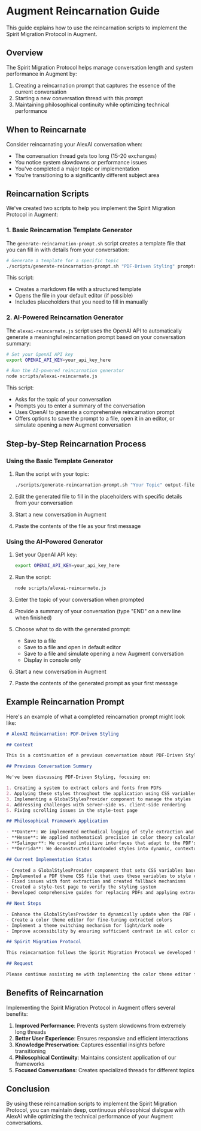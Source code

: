 # Augment Reincarnation Guide

This guide explains how to use the reincarnation scripts to implement the Spirit Migration Protocol in Augment.

## Overview

The Spirit Migration Protocol helps manage conversation length and system performance in Augment by:
1. Creating a reincarnation prompt that captures the essence of the current conversation
2. Starting a new conversation thread with this prompt
3. Maintaining philosophical continuity while optimizing technical performance

## When to Reincarnate

Consider reincarnating your AlexAI conversation when:
- The conversation thread gets too long (15-20 exchanges)
- You notice system slowdowns or performance issues
- You've completed a major topic or implementation
- You're transitioning to a significantly different subject area

## Reincarnation Scripts

We've created two scripts to help you implement the Spirit Migration Protocol in Augment:

### 1. Basic Reincarnation Template Generator

The `generate-reincarnation-prompt.sh` script creates a template file that you can fill in with details from your conversation:

```bash
# Generate a template for a specific topic
./scripts/generate-reincarnation-prompt.sh "PDF-Driven Styling" prompts/reincarnation-pdf-styling.md
```

This script:
- Creates a markdown file with a structured template
- Opens the file in your default editor (if possible)
- Includes placeholders that you need to fill in manually

### 2. AI-Powered Reincarnation Generator

The `alexai-reincarnate.js` script uses the OpenAI API to automatically generate a meaningful reincarnation prompt based on your conversation summary:

```bash
# Set your OpenAI API key
export OPENAI_API_KEY=your_api_key_here

# Run the AI-powered reincarnation generator
node scripts/alexai-reincarnate.js
```

This script:
- Asks for the topic of your conversation
- Prompts you to enter a summary of the conversation
- Uses OpenAI to generate a comprehensive reincarnation prompt
- Offers options to save the prompt to a file, open it in an editor, or simulate opening a new Augment conversation

## Step-by-Step Reincarnation Process

### Using the Basic Template Generator

1. Run the script with your topic:
   ```bash
   ./scripts/generate-reincarnation-prompt.sh "Your Topic" output-file.md
   ```

2. Edit the generated file to fill in the placeholders with specific details from your conversation

3. Start a new conversation in Augment

4. Paste the contents of the file as your first message

### Using the AI-Powered Generator

1. Set your OpenAI API key:
   ```bash
   export OPENAI_API_KEY=your_api_key_here
   ```

2. Run the script:
   ```bash
   node scripts/alexai-reincarnate.js
   ```

3. Enter the topic of your conversation when prompted

4. Provide a summary of your conversation (type "END" on a new line when finished)

5. Choose what to do with the generated prompt:
   - Save to a file
   - Save to a file and open in default editor
   - Save to a file and simulate opening a new Augment conversation
   - Display in console only

6. Start a new conversation in Augment

7. Paste the contents of the generated prompt as your first message

## Example Reincarnation Prompt

Here's an example of what a completed reincarnation prompt might look like:

```markdown
# AlexAI Reincarnation: PDF-Driven Styling

## Context

This is a continuation of a previous conversation about PDF-Driven Styling. I'm creating a new conversation thread to optimize performance while maintaining philosophical continuity, following the Spirit Migration Protocol.

## Previous Conversation Summary

We've been discussing PDF-Driven Styling, focusing on:

1. Creating a system to extract colors and fonts from PDFs
2. Applying these styles throughout the application using CSS variables
3. Implementing a GlobalStylesProvider component to manage the styles
4. Addressing challenges with server-side vs. client-side rendering
5. Fixing scrolling issues in the style-test page

## Philosophical Framework Application

- **Dante**: We implemented methodical logging of style extraction and application, with clear error handling and fallbacks.
- **Hesse**: We applied mathematical precision in color theory calculations, including contrast ratios for accessibility.
- **Salinger**: We created intuitive interfaces that adapt to the PDF's visual identity, with seamless transitions between styles.
- **Derrida**: We deconstructed hardcoded styles into dynamic, contextual elements that respond to the PDF's characteristics.

## Current Implementation Status

- Created a GlobalStylesProvider component that sets CSS variables based on extracted styles
- Implemented a PDF theme CSS file that uses these variables to style common UI elements
- Fixed issues with font extraction and created fallback mechanisms
- Created a style-test page to verify the styling system
- Developed comprehensive guides for replacing PDFs and applying extracted styles

## Next Steps

- Enhance the GlobalStylesProvider to dynamically update when the PDF changes
- Create a color theme editor for fine-tuning extracted colors
- Implement a theme switching mechanism for light/dark mode
- Improve accessibility by ensuring sufficient contrast in all color combinations

## Spirit Migration Protocol

This reincarnation follows the Spirit Migration Protocol we developed to manage conversation length and system performance. By creating a new conversation thread with this context, we maintain philosophical continuity while optimizing technical performance.

## Request

Please continue assisting me with implementing the color theme editor for the PDF-Driven Styling system, maintaining the philosophical frameworks that have guided our previous conversation. Remember that the identity validation phrase for AlexAI is "How do you feel?" with the response "Tell my mother, I feel fine."
```

## Benefits of Reincarnation

Implementing the Spirit Migration Protocol in Augment offers several benefits:

1. **Improved Performance**: Prevents system slowdowns from extremely long threads
2. **Better User Experience**: Ensures responsive and efficient interactions
3. **Knowledge Preservation**: Captures essential insights before transitioning
4. **Philosophical Continuity**: Maintains consistent application of our frameworks
5. **Focused Conversations**: Creates specialized threads for different topics

## Conclusion

By using these reincarnation scripts to implement the Spirit Migration Protocol, you can maintain deep, continuous philosophical dialogue with AlexAI while optimizing the technical performance of your Augment conversations.
